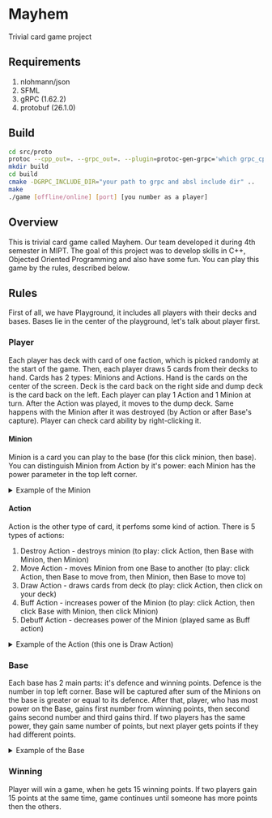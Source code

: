 # Mayhem
Trivial card game project
## Requirements
1. nlohmann/json
2. SFML
3. gRPC (1.62.2)
4. protobuf (26.1.0)
## Build 
```sh
cd src/proto
protoc --cpp_out=. --grpc_out=. --plugin=protoc-gen-grpc='which grpc_cpp_plugin' ./engine.proto
mkdir build
cd build
cmake -DGRPC_INCLUDE_DIR="your path to grpc and absl include dir" ..
make 
./game [offline/online] [port] [you number as a player]
```
## Overview

This is trivial card game called Mayhem. Our team developed it during 4th semester in MIPT. The goal of this project was to develop skills in C++, Objected Oriented Programming and also have some fun. You can play this game by the rules, described below.

## Rules

First of all, we have Playground, it includes all players with their decks and bases. Bases lie in the center of the playground, let's talk about player first.

### Player

Each player has deck with card of one faction, which is picked randomly at the start of the game. Then, each player draws 5 cards from their decks to hand. Cards has 2 types: Minions and Actions. Hand is the cards on the center of the screen. Deck is the card back on the right side and dump deck is the card back on the left. Each player can play 1 Action and 1 Minion at turn. After the Action was played, it moves to the dump deck. Same happens with the Minion after it was destroyed (by Action or after Base's capture). Player can check card ability by right-clicking it.

#### Minion

Minion is a card you can play to the base (for this click minion, then base). You can distinguish Minion from Action by it's power: each Minion has the power parameter in the top left corner. 

<details>
<summary> Example of the Minion </summary>
<img alilgn = "center" src = "https://github.com/aleksplast/Mayhem/assets/111467660/1ec40f5b-d8e2-4cc4-b0e9-79e9aa92482b" width = 200>
</details>

#### Action

Action is the other type of card, it perfoms some kind of action. There is 5 types of actions:

1. Destroy Action - destroys minion (to play: click Action, then Base with Minion, then Minion)
2. Move Action - moves Minion from one Base to another (to play: click Action, then Base to move from, then Minion, then Base to move to)
3. Draw Action - draws cards from deck (to play: click Action, then click on your deck)
4. Buff Action - increases power of the Minion (to play: click Action, then click Base with Minion, then click Minion)
5. Debuff Action - decreases power of the Minion (played same as Buff action)

<details>
<summary> Example of the Action (this one is Draw Action) </summary>
<img alilgn = "center" src = "https://github.com/aleksplast/Mayhem/assets/111467660/1ec148ee-3569-4bd2-93aa-b677396180d4" width = 200>
</details>

### Base

Each base has 2 main parts: it's defence and winning points. Defence is the number in top left corner. Base will be captured after sum of the Minions on the base is greater or equal to its defence. After that, player, who has most power on the Base, gains first number from winning points, then second gains second number and third gains third. If two players has the same power, they gain same number of points, but next player gets points if they had different points.

<details>
<summary> Example of the Base </summary>
<img alilgn = "center" src = "https://github.com/aleksplast/Mayhem/assets/111467660/31aa687f-41a2-4646-bf38-bb2a65c86c76" width = 200>
</details>

### Winning

Player will win a game, when he gets 15 winning points. If two players gain 15 points at the same time, game continues until someone has more points then the others.
